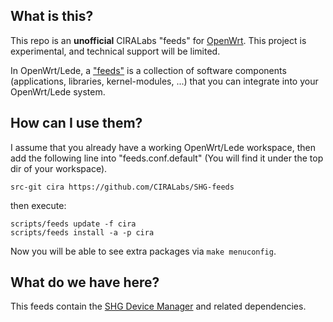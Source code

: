 ## What is this?

This repo is an **unofficial** CIRALabs "feeds" for [OpenWrt](https://openwrt.org "OpenWrt"). This project is experimental, and technical support will be limited.

In OpenWrt/Lede, a ["feeds"](https://wiki.openwrt.org/doc/devel/feeds "feeds") is a collection of software components (applications, libraries, kernel-modules, ...) that you can integrate into your OpenWrt/Lede system.

## How can I use them?

I assume that you already have a working OpenWrt/Lede workspace, then add the following line into "feeds.conf.default" (You will find it under the top dir of your workspace).

    src-git cira https://github.com/CIRALabs/SHG-feeds

then execute:

	scripts/feeds update -f cira
	scripts/feeds install -a -p cira

Now you will be able to see extra packages via `make menuconfig`.

## What do we have here?

This feeds contain the [SHG Device Manager](https://github.com/CIRALabs/shg-device-manager) and related dependencies.

